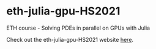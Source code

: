 # eth-julia-gpu-HS2021

ETH course - Solving PDEs in parallel on GPUs with Julia

Check out the eth-julia-gpu-HS2021 website [here](https://eth-vaw-glaciology.github.io/eth-julia-gpu-HS2021-web/).
